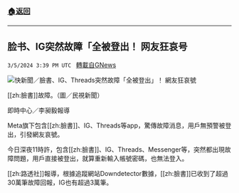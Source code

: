 ###  [:house:返回](README.md)
---


## 脸书、IG突然故障「全被登出！  网友狂哀号
`3/5/2024 3:39 PM UTC ` [轉載自GNews](https://gnews.org/articles/2367717)

![快新聞／臉書、IG、Threads突然故障「全被登出」！ 網友狂哀號](https://cdn.ftvnews.com.tw/manasystem/FileData/News/6ea2bfd0-56cf-4023-8011-1f66e7337be1.jpeg "快新聞／臉書、IG、Threads突然故障「全被登出」！ 網友狂哀號")

[[zh:臉書]]故障。（圖／民視新聞）

即時中心／李昶毅報導

Meta旗下包含[[zh:臉書]]、IG、Threads等app，驚傳故障消息，用戶無預警被登出，引發網友哀號。

今日深夜11時許，包含[[zh:臉書]]、IG、Threads、Messenger等，突然都出現故障問題，用戶直接被登出，就算重新輸入帳號密碼，也無法登入。

[[zh:路透社]]報導，根據追蹤網站Downdetector數據，[[zh:臉書]]已收到了超過30萬筆故障回報，IG也有超過3萬筆。
